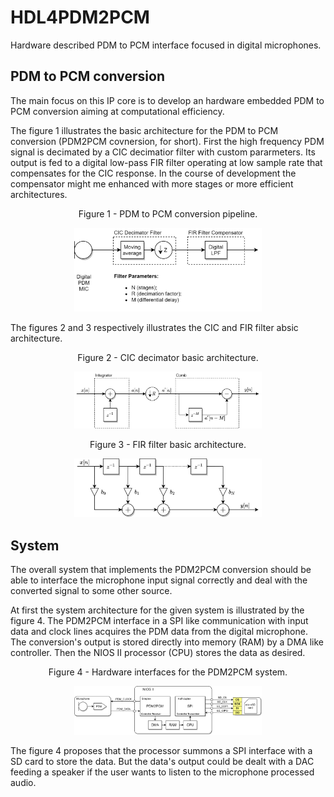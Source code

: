 # HDL4PDM2PCM

Hardware described PDM to PCM interface focused in digital microphones.

## PDM to PCM conversion

The main focus on this IP core is to develop an hardware embedded PDM to PCM conversion aiming at computational efficiency.

The figure 1 illustrates the basic architecture for the PDM to PCM conversion (PDM2PCM covnersion, for short). First the high frequency PDM signal is decimated by a CIC decimatior filter with custom pararmeters. Its output is fed to a digital low-pass FIR filter operating at low sample rate that compensates for the CIC response. In the course of development the compensator might me enhanced with more stages or more efficient architectures.


<p align="center">
Figure 1 - PDM to PCM conversion pipeline.
</p>

<p align="center">
    <img src="docs/img/system-PDM.jpg" alt="drawing" style="width:300px;" />
</p>

The figures 2 and 3 respectively illustrates the CIC and FIR filter absic architecture.


<p align="center">
Figure 2 - CIC decimator basic architecture.
</p>

<p align="center">
    <img src="docs/img/system-CIC.jpg" alt="drawing" style="width:300px;" />
</p>

<p align="center">
Figure 3 - FIR filter basic architecture.
</p>

<p align="center">
    <img src="docs/img/system-FIR.jpg" alt="drawing" style="width:300px;" />
</p>

## System

The overall system that implements the PDM2PCM conversion should be able to interface the microphone input signal correctly and deal with the converted signal to some other source.

At first the system architecture for the given system is illustrated by the figure 4. The PDM2PCM interface in a SPI like communication with input data and clock lines acquires the PDM data from the digital microphone. The conversion's output is stored directly into memory (RAM) by a DMA like controller. Then the NIOS II processor (CPU) stores the data as desired. 

<p align="center">
Figure 4 - Hardware interfaces for the PDM2PCM system.
</p>

<p align="center">
    <img src="docs/img/system-Sys.jpg" alt="drawing" style="width:300px;" />
</p>

The figure 4 proposes that the processor summons a SPI interface with a SD card to store the data. But the data's output could be dealt with a DAC feeding a speaker if the user wants to listen to the microphone processed audio.